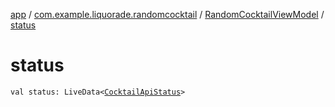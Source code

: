 [app](../../index.md) / [com.example.liquorade.randomcocktail](../index.md) / [RandomCocktailViewModel](index.md) / [status](./status.md)

# status

`val status: LiveData<`[`CocktailApiStatus`](../../com.example.liquorade.cocktail/-cocktail-api-status/index.md)`>`